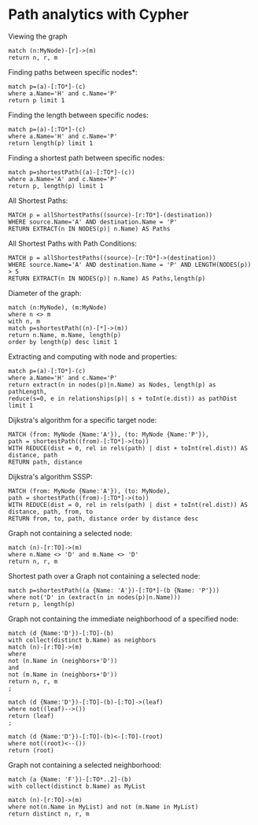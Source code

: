 # Path analytics with Cypher #

Viewing the graph

    match (n:MyNode)-[r]->(m)
    return n, r, m

Finding paths between specific nodes*:

    match p=(a)-[:TO*]-(c)
    where a.Name='H' and c.Name='P'
    return p limit 1

Finding the length between specific nodes:

    match p=(a)-[:TO*]-(c)
    where a.Name='H' and c.Name='P'
    return length(p) limit 1

Finding a shortest path between specific nodes:

    match p=shortestPath((a)-[:TO*]-(c))
    where a.Name='A' and c.Name='P'
    return p, length(p) limit 1

All Shortest Paths:

    MATCH p = allShortestPaths((source)-[r:TO*]-(destination))
    WHERE source.Name='A' AND destination.Name = 'P'
    RETURN EXTRACT(n IN NODES(p)| n.Name) AS Paths

All Shortest Paths with Path Conditions:

    MATCH p = allShortestPaths((source)-[r:TO*]->(destination))
    WHERE source.Name='A' AND destination.Name = 'P' AND LENGTH(NODES(p)) > 5
    RETURN EXTRACT(n IN NODES(p)| n.Name) AS Paths,length(p)

Diameter of the graph:

    match (n:MyNode), (m:MyNode)
    where n <> m
    with n, m
    match p=shortestPath((n)-[*]->(m))
    return n.Name, m.Name, length(p)
    order by length(p) desc limit 1

Extracting and computing with node and properties:

    match p=(a)-[:TO*]-(c)
    where a.Name='H' and c.Name='P'
    return extract(n in nodes(p)|n.Name) as Nodes, length(p) as pathLength,
    reduce(s=0, e in relationships(p)| s + toInt(e.dist)) as pathDist limit 1

Dijkstra's algorithm for a specific target node:

    MATCH (from: MyNode {Name:'A'}), (to: MyNode {Name:'P'}),
    path = shortestPath((from)-[:TO*]->(to))
    WITH REDUCE(dist = 0, rel in rels(path) | dist + toInt(rel.dist)) AS distance, path
    RETURN path, distance

Dijkstra's algorithm SSSP:

    MATCH (from: MyNode {Name:'A'}), (to: MyNode),
    path = shortestPath((from)-[:TO*]->(to))
    WITH REDUCE(dist = 0, rel in rels(path) | dist + toInt(rel.dist)) AS distance, path, from, to
    RETURN from, to, path, distance order by distance desc

Graph not containing a selected node:

    match (n)-[r:TO]->(m)
    where n.Name <> 'D' and m.Name <> 'D'
    return n, r, m

Shortest path over a Graph not containing a selected node:

    match p=shortestPath((a {Name: 'A'})-[:TO*]-(b {Name: 'P'}))
    where not('D' in (extract(n in nodes(p)|n.Name)))
    return p, length(p)

Graph not containing the immediate neighborhood of a specified node:

    match (d {Name:'D'})-[:TO]-(b)
    with collect(distinct b.Name) as neighbors
    match (n)-[r:TO]->(m)
    where
    not (n.Name in (neighbors+'D'))
    and
    not (m.Name in (neighbors+'D'))
    return n, r, m
    ;

    match (d {Name:'D'})-[:TO]-(b)-[:TO]->(leaf)
    where not((leaf)-->())
    return (leaf)
    ;

    match (d {Name:'D'})-[:TO]-(b)<-[:TO]-(root)
    where not((root)<--())
    return (root)

Graph not containing a selected neighborhood:

    match (a {Name: 'F'})-[:TO*..2]-(b)
    with collect(distinct b.Name) as MyList
    
    match (n)-[r:TO]->(m)
    where not(n.Name in MyList) and not (m.Name in MyList)
    return distinct n, r, m